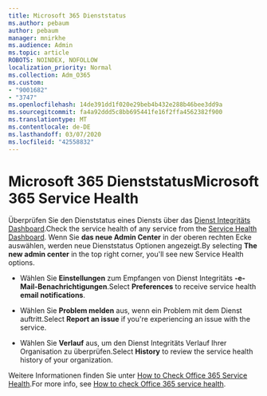 ```yaml
---
title: Microsoft 365 Dienststatus
ms.author: pebaum
author: pebaum
manager: mnirkhe
ms.audience: Admin
ms.topic: article
ROBOTS: NOINDEX, NOFOLLOW
localization_priority: Normal
ms.collection: Adm_O365
ms.custom:
- "9001682"
- "3747"
ms.openlocfilehash: 14de391dd1f020e29beb4b432e288b46bee3dd9a
ms.sourcegitcommit: fa4a92ddd5c8bb695441fe16f2ffa4562382f900
ms.translationtype: MT
ms.contentlocale: de-DE
ms.lasthandoff: 03/07/2020
ms.locfileid: "42558832"
---
```

# <a name="microsoft-365-service-health"></a><span data-ttu-id="6be6b-102">Microsoft 365 Dienststatus</span><span class="sxs-lookup"><span data-stu-id="6be6b-102">Microsoft 365 Service Health</span></span>


<span data-ttu-id="6be6b-103">Überprüfen Sie den Dienststatus eines Diensts über das [Dienst Integritäts Dashboard](https://admin.microsoft.com/Adminportal/Home?source=applauncher#/servicehealth).</span><span class="sxs-lookup"><span data-stu-id="6be6b-103">Check the service health of any service from the [Service Health Dashboard](https://admin.microsoft.com/Adminportal/Home?source=applauncher#/servicehealth).</span></span> <span data-ttu-id="6be6b-104">Wenn Sie **das neue Admin Center** in der oberen rechten Ecke auswählen, werden neue Dienststatus Optionen angezeigt.</span><span class="sxs-lookup"><span data-stu-id="6be6b-104">By selecting **The new admin center** in the top right corner, you'll see new Service Health options.</span></span>

- <span data-ttu-id="6be6b-105">Wählen Sie **Einstellungen** zum Empfangen von Dienst Integritäts **-e-Mail-Benachrichtigungen**.</span><span class="sxs-lookup"><span data-stu-id="6be6b-105">Select **Preferences** to receive service health **email notifications**.</span></span>

- <span data-ttu-id="6be6b-106">Wählen Sie **Problem melden** aus, wenn ein Problem mit dem Dienst auftritt.</span><span class="sxs-lookup"><span data-stu-id="6be6b-106">Select **Report an issue** if you're experiencing an issue with the service.</span></span>

- <span data-ttu-id="6be6b-107">Wählen Sie **Verlauf** aus, um den Dienst Integritäts Verlauf Ihrer Organisation zu überprüfen.</span><span class="sxs-lookup"><span data-stu-id="6be6b-107">Select **History** to review the service health history of your organization.</span></span> 

<span data-ttu-id="6be6b-108">Weitere Informationen finden Sie unter [How to Check Office 365 Service Health](https://docs.microsoft.com/en-us/office365/enterprise/view-service-health).</span><span class="sxs-lookup"><span data-stu-id="6be6b-108">For more info, see [How to check Office 365 service health](https://docs.microsoft.com/en-us/office365/enterprise/view-service-health).</span></span> 